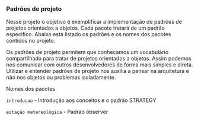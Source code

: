 ### **Padrões de projeto**

Nesse projeto o objetivo é exemplificar a implementação de padrões de projetos orientados
a objetos. Cada pacote tratará de um padrão especifico. Abaixo está listado os padrões
e os nomes dos pacotes contidos no projeto.

Os padrões de projeto permitem que conhecamos um vocabulário compartilhado para tratar 
de projetos orientados a objetos. Assim podemos nos comunicar com outros desenvolvedores
de forma mais simples e direta. Utilizar e entender padrões de projeto nos auxilia a 
pensar na arquitetura e não nos objetos ou problemas isoladamente.

Nomes dos pacotes

`introducao` - Introdução aos conceitos e o padrão STRATEGY

`estação metereológica` - Padrão observer
